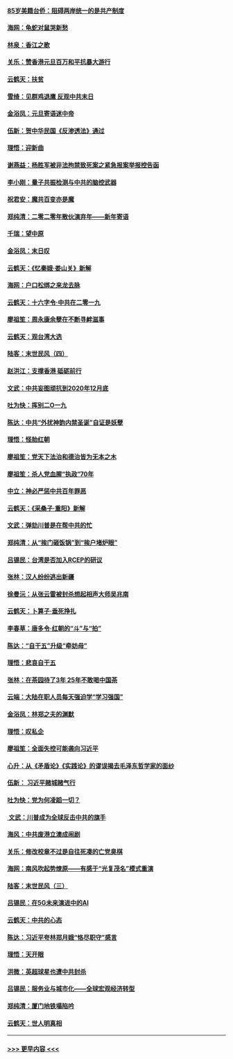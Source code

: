 #### [85岁美籍台侨：阻碍两岸统一的是共产制度](../pages/nsc993/n11765043.md?t=01040022) 
#### [海网：龟蛇对鼠哭新愁](../pages/nsc993/n11764895.md?t=01040022) 
#### [林泉：香江之歌](../pages/nsc993/n11764415.md?t=01040022) 
#### [关乐：赞香港元旦百万和平抗暴大游行](../pages/nsc993/n11764382.md?t=01040022) 
#### [云鹤天：扶贫](../pages/nsc993/n11764245.md?t=01040022) 
#### [雪绮：见群鸡退鹰  反观中共末日](../pages/nsc993/n11762112.md?t=01040022) 
#### [金浴凤：元旦寄语迷中帝](../pages/nsc993/n11761788.md?t=01040022) 
#### [伍新：贺中华民国《反渗透法》通过](../pages/nsc993/n11761994.md?t=01040022) 
#### [理悟：迎新曲](../pages/nsc993/n11761152.md?t=01040022) 
#### [谢燕益：杨胜军被非法拘禁致死案之紧急报案举报控告函](../pages/nsc993/n11756134.md?t=01040022) 
#### [李小刚：量子共振检测与中共的脑控武器](../pages/nsc993/n11754518.md?t=01040022) 
#### [祝君安：魔共百变亦是魔](../pages/nsc993/n11754469.md?t=01040022) 
#### [郑纯清：二零二零年散伙演弃年——新年寄语](../pages/nsc993/n11754195.md?t=01040022) 
#### [千瑞：望中原](../pages/nsc993/n11754159.md?t=01040022) 
#### [金浴凤：末日叹](../pages/nsc993/n11752359.md?t=01040022) 
#### [云鹤天：《忆秦娥‧娄山关》新解](../pages/nsc993/n11752348.md?t=01040022) 
#### [海网：户口松绑之来龙去脉](../pages/nsc993/n11752328.md?t=01040022) 
#### [云鹤天：十六字令‧中共在二零一九](../pages/nsc993/n11752305.md?t=01040022) 
#### [廖祖笙：周永康余孽在不断寻衅滋事](../pages/nsc993/n11751013.md?t=01040022) 
#### [云鹤天：观台湾大选](../pages/nsc993/n11751007.md?t=01040022) 
#### [陆客：末世民风（四）](../pages/nsc993/n11749203.md?t=01040022) 
#### [赵洪江：支撑香港 砥砺前行](../pages/nsc993/n11748482.md?t=01040022) 
#### [文武：中共妄图顽抗到2020年12月底](../pages/nsc993/n11748446.md?t=01040022) 
#### [吐为快：挥别二O一九](../pages/nsc993/n11748411.md?t=01040022) 
#### [陈达：中共“外扰神韵内禁圣诞”自证是妖孽](../pages/nsc993/n11748226.md?t=01040022) 
#### [理悟：怪胎红朝](../pages/nsc993/n11748206.md?t=01040022) 
#### [廖祖笙：党天下法治和德治皆为无本之木](../pages/nsc993/n11748135.md?t=01040022) 
#### [廖祖笙：杀人党血腥“执政”70年](../pages/nsc993/n11745144.md?t=01040022) 
#### [中立：神必严惩中共百年罪恶](../pages/nsc993/n11744970.md?t=01040022) 
#### [云鹤天：《采桑子‧重阳》新解](../pages/nsc993/n11744948.md?t=01040022) 
#### [文武：弹劾川普是在帮中共的忙](../pages/nsc993/n11744758.md?t=01040022) 
#### [郑纯清：从“挨门砸饭锅”到“挨户堵炉眼”](../pages/nsc993/n11744745.md?t=01040022) 
#### [吕锡民：台湾是否加入RCEP的研议](../pages/nsc993/n11744701.md?t=01040022) 
#### [张林：汉人纷纷逃出新疆](../pages/nsc993/n11743530.md?t=01040022) 
#### [徐曼沅：从张云雷被封杀想起相声大师吴兆南](../pages/nsc993/n11741816.md?t=01040022) 
#### [云鹤天：卜算子‧垂死挣扎](../pages/nsc993/n11739956.md?t=01040022) 
#### [李春草：唐多令‧红朝的“斗”与“拍”](../pages/nsc993/n11739830.md?t=01040022) 
#### [陈达：“自干五”升级“牵妨母”](../pages/nsc993/n11739724.md?t=01040022) 
#### [理悟：悲哀自干五](../pages/nsc993/n11739547.md?t=01040022) 
#### [张林：在茶园待了3年 25年不敢喝中国茶](../pages/nsc993/n11739240.md?t=01040022) 
#### [云端：大陆在职人员每天强迫学“学习强国”](../pages/nsc993/n11738735.md?t=01040022) 
#### [金浴凤：林郑之夫的渊默](../pages/nsc993/n11737735.md?t=01040022) 
#### [理悟：叹私企](../pages/nsc993/n11737715.md?t=01040022) 
#### [廖祖笙：全面失控可能袭向习近平](../pages/nsc993/n11737704.md?t=01040022) 
#### [心升：从《矛盾论》《实践论》的谬误揭去毛泽东哲学家的面纱](../pages/nsc993/n11736962.md?t=01040022) 
#### [伍新： 习近平赌城赌气行](../pages/nsc993/n11736929.md?t=01040022) 
#### [吐为快：党为何凌蹈一切？](../pages/nsc993/n11736915.md?t=01040022) 
#### [ 文武：川普成为全球反击中共的旗手](../pages/nsc993/n11736882.md?t=01040022) 
#### [海风：中共废港立澳成闹剧](../pages/nsc993/n11735857.md?t=01040022) 
#### [关乐：修改校章不过是自往死凑的亡党臭棋](../pages/nsc993/n11735097.md?t=01040022) 
#### [海网：南风吹起势燎原——有感于“光复茂名”模式重演](../pages/nsc993/n11732308.md?t=01040022) 
#### [陆客：末世民风（三）](../pages/nsc993/n11732211.md?t=01040022) 
#### [吕锡民：在5G未来演进中的AI](../pages/nsc993/n11730010.md?t=01040022) 
#### [云鹤天：中共的心态](../pages/nsc993/n11729906.md?t=01040022) 
#### [陈达：习近平夸林郑月娥“恪尽职守”感言](../pages/nsc993/n11729881.md?t=01040022) 
#### [理悟：天开眼](../pages/nsc993/n11729699.md?t=01040022) 
#### [洪微：英超球星也遭中共封杀](../pages/nsc993/n11727243.md?t=01040022) 
#### [吕锡民：服务业与城市化——全球宏观经济转型](../pages/nsc993/n11725845.md?t=01040022) 
#### [郑纯清：厦门地铁塌陷吟](../pages/nsc993/n11725813.md?t=01040022) 
#### [云鹤天：世人明真相](../pages/nsc993/n11725621.md?t=01040022) 

----
#### [ >>> 更早内容 <<< ](../indexes/nsc993-earlier.md)
